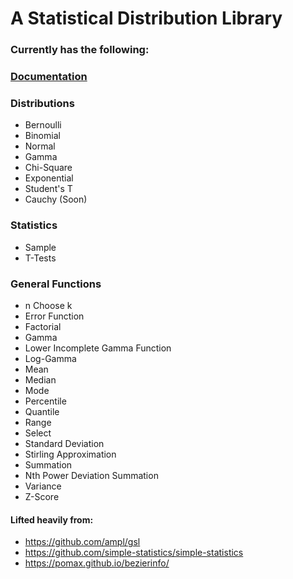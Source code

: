 # A Statistical Distribution Library

### **Currently has the following:**

### [Documentation](./api.md)

### Distributions

- Bernoulli
- Binomial
- Normal
- Gamma
- Chi-Square
- Exponential
- Student's T
- Cauchy      (Soon)

### Statistics

- Sample
- T-Tests

### General Functions

- n Choose k
- Error Function
- Factorial
- Gamma
- Lower Incomplete Gamma Function
- Log-Gamma
- Mean
- Median
- Mode
- Percentile
- Quantile
- Range
- Select
- Standard Deviation
- Stirling Approximation
- Summation
- Nth Power Deviation Summation
- Variance
- Z-Score

#### Lifted heavily from:

- https://github.com/ampl/gsl
- https://github.com/simple-statistics/simple-statistics
- https://pomax.github.io/bezierinfo/
